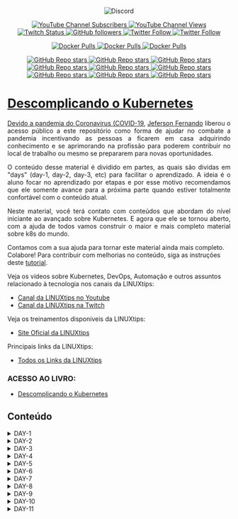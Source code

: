 <p align="center">
<img alt="Discord" src="https://img.shields.io/discord/769953234965889026?label=Pessoas%20no%20Discord&style=plastic">
</p>

<p align="center">
  <a href="http://youtube.com/linuxtips?sub_confirmation=1">
    <img alt="YouTube Channel Subscribers" src="https://img.shields.io/youtube/channel/subscribers/UCJnKVGmXRXrH49Tvrx5X0Sw?style=social">
  </a>
  <a href="http://youtube.com/linuxtips?sub_confirmation=1">
    <img alt="YouTube Channel Views" src="https://img.shields.io/youtube/channel/views/UCJnKVGmXRXrH49Tvrx5X0Sw?style=social">
  </a>
  <a href="http://twitch.tv/linuxtips?sub_confirmation=1">
    <img alt="Twitch Status" src="https://img.shields.io/twitch/status/linuxtips?style=social">
  </a>
  <a href="http://github.com/badtuxx">
    <img alt="GitHub followers" src="https://img.shields.io/github/followers/badtuxx?style=social">
  </a>
  <a href="http://twitter.com/badtux_">
    <img alt="Twitter Follow" src="https://img.shields.io/twitter/follow/badtux_?style=social">
  </a>
  <a href="http://twitter.com/linuxtipsbr">
    <img alt="Twitter Follow" src="https://img.shields.io/twitter/follow/LINUXtipsBR?style=social">
  </a>
</p>

<p align="center">
  <a href="https://hub.docker.com/r/linuxtips/alertmanager_alpine">
    <img alt="Docker Pulls" src="https://img.shields.io/docker/pulls/linuxtips/alertmanager_alpine?label=alertmanager_alpine%20image%20pulls&style=plastic">
  </a>
  <a href="https://hub.docker.com/r/linuxtips/prometheus_alpine">
    <img alt="Docker Pulls" src="https://img.shields.io/docker/pulls/linuxtips/prometheus_alpine?label=prometheus_alpine%20image%20pulls&style=plastic">
  </a>
  <a href="https://hub.docker.com/r/linuxtips/node-exporter_alpine">
    <img alt="Docker Pulls" src="https://img.shields.io/docker/pulls/linuxtips/node-exporter_alpine?label=node-exporter_alpine%20image%20pulls&style=plastic">
  </a>
</p>

<p align="center">
  <a href="https://github.com/badtuxx/DescomplicandoKubernetes">
    <img alt="GitHub Repo stars" src="https://img.shields.io/github/stars/badtuxx/descomplicandokubernetes?label=Descomplicando%20Kubernetes&style=social">
  </a>
  <a href="https://github.com/badtuxx/descomplicandoDocker">
    <img alt="GitHub Repo stars" src="https://img.shields.io/github/stars/badtuxx/descomplicandoDocker?label=Descomplicando%20Docker&style=social">
  </a>
  <a href="https://github.com/badtuxx/descomplicandoPrometheus">
    <img alt="GitHub Repo stars" src="https://img.shields.io/github/stars/badtuxx/descomplicandoPrometheus?label=Descomplicando%20Prometheus&style=social">
  </a>
  <a href="https://github.com/badtuxx/CertifiedContainersExpert">
    <img alt="GitHub Repo stars" src="https://img.shields.io/github/stars/badtuxx/CertifiedContainersExpert?label=CertifiedContainersExpert&style=social">
  </a>
  <a href="https://github.com/badtuxx/DescomplicandoGit">
    <img alt="GitHub Repo stars" src="https://img.shields.io/github/stars/badtuxx/DescomplicandoGit?label=Descomplicando%20Git&style=social">
  </a>
  <a href="https://github.com/badtuxx/DescomplicandoArgoCD">
    <img alt="GitHub Repo stars" src="https://img.shields.io/github/stars/badtuxx/DescomplicandoArgoCD?label=Descomplicando%20ArgoCD&style=social">
  </a>
  <a href="https://github.com/badtuxx/Giropops-Monitoring">
    <img alt="GitHub Repo stars" src="https://img.shields.io/github/stars/badtuxx/Giropops-Monitoring?label=Giropops%20Monitoring&style=social">
  </a>
  <a href="https://github.com/badtuxx/DescomplicandoHelm">
    <img alt="GitHub Repo stars" src="https://img.shields.io/github/stars/badtuxx/DescomplicandoHelm?label=Descomplicando%20Helm&style=social">
  </a>
                <a href="https://github.com/badtuxx/convencendo-seu-chefe">
    <img alt="GitHub Repo stars" src="https://img.shields.io/github/stars/badtuxx/convencendo-seu-chefe?label=convencendo-seu-chefe&style=social">
</p>

# Descomplicando o Kubernetes


<p align="justify">Devido a pandemia do <a href="https://coronavirus.jhu.edu/map.html">Coronavirus (COVID-19</a>, <a href="https://twitter.com/badtux_">Jeferson Fernando</a> liberou o acesso público a este repositório como forma de ajudar no combate a pandemia incentivando as pessoas a ficarem em casa adquirindo conhecimento e se aprimorando na profissão para poderem contribuir no local de trabalho ou mesmo se prepararem para novas oportunidades.</p>

<p align="justify">O conteúdo desse material é dividido em partes, as quais são dividas em "days" (day-1, day-2, day-3, etc) para facilitar o aprendizado. A ideia é o aluno focar no aprendizado por etapas e por esse motivo recomendamos que ele somente avance para a próxima parte quando estiver totalmente confortável com o conteúdo atual.</p>

<p align="justify">Neste material, você terá contato com conteúdos que abordam do nível iniciante ao avançado sobre Kubernetes. E agora que ele se tornou aberto, com a ajuda de todos vamos construir o maior e mais completo material sobre k8s do mundo.</p>

Contamos com a sua ajuda para tornar este material ainda mais completo. Colabore! Para contribuir com melhorias no conteúdo, siga as instruções deste [tutorial](CONTRIBUTING.md).

Veja os vídeos sobre Kubernetes, DevOps, Automação e outros assuntos relacionado à tecnologia nos canais da LINUXtips:

* [Canal da LINUXtips no Youtube](https://www.youtube.com/LINUXtips)
* [Canal da LINUXtips na Twitch](https://www.twitch.com/LINUXtips)

Veja os treinamentos disponíveis da LINUXtips:

* [Site Oficial da LINUXtips](https://linuxtips.io)


Principais links da LINUXtips:

* [Todos os Links da LINUXtips](https://linktr.ee/LINUXtips)

### ACESSO AO LIVRO:

* [Descomplicando o Kubernetes](https://livro.descomplicandokubernetes.com.br)



## Conteúdo

<details>
<summary>DAY-1</summary>

- [DAY-1](pt/day_one/README.md#day-1)
  - [O quê preciso saber antes de começar?](pt/day_one/README.md#o-quê-preciso-saber-antes-de-começar)
  - [Inicio da aula do Day-1](pt/day_one/README.md#inicio-da-aula-do-day-1)
    - [Qual a distro GNU/Linux que devo usar?](pt/day_one/README.md#qual-a-distro-gnu/linux-que-devo-usar?)
    - [Alguns sites que devemos visitar](pt/day_one/README.md#alguns-sites-que-devemos-visitar)
    - [O Container Engine](pt/day_one/README.md#o-container-engine)
    - [OCI - Open Container Initiative](pt/day_one/README.md#oci---open-container-initiative)
    - [O Container Runtime](pt/day_one/README.md#o-container-runtime)
    - [O que é o Kubernetes?](pt/day_one/README.md#o-que-é-o-kubernetes?)
      - [Arquitetura do k8s](pt/day_one/README.md#arquitetura-do-k8s)
    - [Instalando e customizando o Kubectl](pt/day_one/README.md#instalando-e-customizando-o-kubectl)
      - [Instalação do Kubectl no GNU/Linux](pt/day_one/README.md#instalação-do-kubectl-no-gnu/linux)
      - [Instalação do Kubectl no MacOS](pt/day_one/README.md#instalação-do-kubectl-no-macos)
      - [Instalação do Kubectl no Windows](pt/day_one/README.md#instalação-do-kubectl-no-windows)
      - [Customizando o kubectl](pt/day_one/README.md#customizando-o-kubectl)
      - [Auto-complete do kubectl](pt/day_one/README.md#auto-complete-do-kubectl)
      - [Criando um alias para o kubectl](pt/day_one/README.md#criando-um-alias-para-o-kubectl)
    - [Criando um cluster Kubernetes](pt/day_one/README.md#criando-um-cluster-kubernetes)
      - [Criando o cluster em sua máquina local](pt/day_one/README.md#criando-o-cluster-em-sua-máquina-local)
        - [Minikube](pt/day_one/README.md#minikube)
          - [Requisitos básicos para o Minikube](pt/day_one/README.md#requisitos-básicos-para-o-minikube)
          - [Instalação do Minikube no GNU/Linux](pt/day_one/README.md#instalação-do-minikube-no-gnu/linux)
          - [Instalação do Minikube no MacOS](pt/day_one/README.md#instalação-do-minikube-no-macos)
          - [Instalação do Minikube no Microsoft Windows](pt/day_one/README.md#instalação-do-minikube-no-microsoft-windows)
          - [Iniciando, parando e excluindo o Minikube](pt/day_one/README.md#iniciando,-parando-e-excluindo-o-minikube)
          - [Ver detalhes sobre o cluster](pt/day_one/README.md#ver-detalhes-sobre-o-cluster)
          - [Descobrindo o endereço do Minikube](pt/day_one/README.md#descobrindo-o-endereço-do-minikube)
          - [Acessando a máquina do Minikube via SSH](pt/day_one/README.md#acessando-a-máquina-do-minikube-via-ssh)
          - [Dashboard do Minikube](pt/day_one/README.md#dashboard-do-minikube)
          - [Logs do Minikube](pt/day_one/README.md#logs-do-minikube)
          - [Remover o cluster](pt/day_one/README.md#remover-o-cluster)
        - [Kind](pt/day_one/README.md#kind)
          - [Instalação no GNU/Linux](pt/day_one/README.md#instalação-no-gnu/linux)
          - [Instalação no MacOS](pt/day_one/README.md#instalação-no-macos)
          - [Instalação no Windows](pt/day_one/README.md#instalação-no-windows)
          - [Instalação no Windows via Chocolatey](pt/day_one/README.md#instalação-no-windows-via-chocolatey)
          - [Criando um cluster com o Kind](pt/day_one/README.md#criando-um-cluster-com-o-kind)
          - [Criando um cluster com múltiplos nós locais com o Kind](pt/day_one/README.md#criando-um-cluster-com-múltiplos-nós-locais-com-o-kind)
    - [Primeiros passos no k8s](pt/day_one/README.md#primeiros-passos-no-k8s)
      - [Verificando os namespaces e pods](pt/day_one/README.md#verificando-os-namespaces-e-pods)
      - [Executando nosso primeiro pod no k8s](pt/day_one/README.md#executando-nosso-primeiro-pod-no-k8s)
      - [Expondo o pod e criando um Service](pt/day_one/README.md#expondo-o-pod-e-criando-um-service)
    - [Limpando tudo e indo para casa](pt/day_one/README.md#limpando-tudo-e-indo-para-casa)

</details>

<details>
<summary>DAY-2</summary>

- [DAY-2](pt/day_two/README.md#day-2)
  - [O que iremos ver hoje?](pt/day_two/README.md#o-que-iremos-ver-hoje)
    - [O que é um Pod?](o-que-e-um-pod?)
    - [Criando um Pod](pt/day_two/README.md#criando-um-pod)
    - [Visualizando detalhes sobre os Pods](pt/day_two/README.md#visualizando-detalhes-sobre-os-pods)
    - [Removendo um Pod](pt/day_two/README.md#removendo-um-pod)
    - [Criando um Pod através de um arquivo YAML](pt/day_two/README.md#criando-um-pod-atraves-de-um-arquivo-yaml)
    - [Visualizando os logs do Pod](pt/day_two/README.md#visualizando-os-logs-do-pod)
    - [Criando um Pod com mais de um container](pt/day_two/README.md#criando-um-pod-com-mais-de-um-container)
  - [Os comandos `attach` e `exec`](pt/day_two/README.md#os-comandos-attach-e-exec)
  - [Criando um container com limites de memória e CPU](pt/day_two/README.md#criando-um-container-com-limites-de-memoria-e-cpu)
  - [Adicionando um volume EmptyDir no Pod](pt/day_two/README.md#adicionando-um-volume-emptydir-no-pod)

</details>

<details>
<summary>DAY-3</summary>

- [DAY-3](pt/day-three/README.md#day-3)
  - [Inicio da aula do Day-3](pt/day-three/README.md#inicio-da-aula-do-day-3)
  - [O que iremos ver hoje?](pt/day-three/README.md#o-que-iremos-ver-hoje)
  - [O que é um Deployment?](pt/day-three/README.md#o-que-é-um-deployment)
    - [Como criar um Deployment?](pt/day-three/README.md#como-criar-um-deployment)
      - [O que cada parte do arquivo significa?](pt/day-three/README.md#o-que-cada-parte-do-arquivo-significa)
    - [Como aplicar o Deployment?](pt/day-three/README.md#como-aplicar-o-deployment)
    - [Como verificar os Pods que o Deployment está gerenciando?](pt/day-three/README.md#como-verificar-os-pods-que-o-deployment-está-gerenciando)
    - [Como verificar o ReplicaSet que o Deployment está gerenciando?](pt/day-three/README.md#como-verificar-o-replicaset-que-o-deployment-está-gerenciando)
    - [Como verificar os detalhes do Deployment?](pt/day-three/README.md#como-verificar-os-detalhes-do-deployment)
    - [Como atualizar o Deployment?](pt/day-three/README.md#como-atualizar-o-deployment)
    - [E qual é a estratégia de atualização padrão do Deployment?](pt/day-three/README.md#e-qual-é-a-estratégia-de-atualização-padrão-do-deployment)
    - [As estratégias de atualização do Deployment](pt/day-three/README.md#as-estratégias-de-atualização-do-deployment)
      - [Estratégia RollingUpdate](pt/day-three/README.md#estratégia-rollingupdate)
      - [Estratégia Recreate](pt/day-three/README.md#estratégia-recreate)
      - [Fazendo o rollback de uma atualização](pt/day-three/README.md#fazendo-o-rollback-de-uma-atualização)
    - [Removendo um Deployment](pt/day-three/README.md#removendo-um-deployment)
  - [Conclusão](pt/day-three/README.md#conclusão)

</details>

<details>
<summary>DAY-4</summary>

- [DAY-4](day-4/README.md)
- [Inicio da aula do Day-4](day-4/README.md#inicio-da-aula-do-day-4)
- [O que iremos ver hoje?](day-4/README.md#o-que-iremos-ver-hoje)
  - [ReplicaSet](day-4/README.md#replicaset)
    - [O Deployment e o ReplicaSet](day-4/README.md#o-deployment-e-o-replicaset)
    - [Criando um ReplicaSet](day-4/README.md#criando-um-replicaset)
    - [Apagando o ReplicaSet](day-4/README.md#apagando-o-replicaset)
  - [O DaemonSet](day-4/README.md#o-daemonset)
    - [Criando um DaemonSet](day-4/README.md#criando-um-daemonset)
    - [Criando um DaemonSet utilizando o comando kubectl create](day-4/README.md#criando-um-daemonset-utilizando-o-comando-kubectl-create)
    - [Aumentando um node no cluster](day-4/README.md#aumentando-um-node-no-cluster)
    - [Removendo um DaemonSet](day-4/README.md#removendo-um-daemonset)
  - [As Probes do Kubernetes](day-4/README.md#as-probes-do-kubernetes)
    - [O que são as Probes?](day-4/README.md#o-que-sao-as-probes)
    - [Liveness Probe](day-4/README.md#liveness-probe)
    - [Readiness Probe](day-4/README.md#readiness-probe)
    - [Startup Probe](day-4/README.md#startup-probe)
  - [A sua lição de casa](day-4/README.md#a-sua-licao-de-casa)
- [Final do Day-4](day-4/README.md#final-do-day-4)

</details>

<details>
<summary>DAY-5</summary>

- [DAY-5](day-5/README.md#day-5)
- [Conteúdo do Day-5](day-5/README.md#conteúdo-do-day-5)
- [Inicio da aula do Day-5](day-5/README.md#inicio-da-aula-do-day-5)
  - [O que iremos ver hoje?](day-5/README.md#o-que-iremos-ver-hoje)
  - [Instalação de um cluster Kubernetes](day-5/README.md#instalação-de-um-cluster-kubernetes)
    - [O que é um cluster Kubernetes?](day-5/README.md#o-que-é-um-cluster-kubernetes)
    - [Formas de instalar o Kubernetes](day-5/README.md#formas-de-instalar-o-kubernetes)
    - [Criando um cluster Kubernetes com o kubeadm](day-5/README.md#criando-um-cluster-kubernetes-com-o-kubeadm)
      - [Instalando o kubeadm](day-5/README.md#instalando-o-kubeadm)
      - [Desativando o uso do swap no sistema](day-5/README.md#desativando-o-uso-do-swap-no-sistema)
      - [Carregando os módulos do kernel](day-5/README.md#carregando-os-módulos-do-kernel)
      - [Configurando parâmetros do sistema](day-5/README.md#configurando-parâmetros-do-sistema)
      - [Instalando os pacotes do Kubernetes](day-5/README.md#instalando-os-pacotes-do-kubernetes)
      - [Instalando o Docker e o containerd](day-5/README.md#instalando-o-docker-e-o-containerd)
      - [Configurando o containerd](day-5/README.md#configurando-o-containerd)
      - [Habilitando o serviço do kubelet](day-5/README.md#habilitando-o-serviço-do-kubelet)
      - [Configurando as portas](day-5/README.md#configurando-as-portas)
      - [Iniciando o cluster](day-5/README.md#iniciando-o-cluster)
      - [Entendendo o arquivo admin.conf](day-5/README.md#entendendo-o-arquivo-adminconf)
      - [Instalando o Weave Net](day-5/README.md#instalando-o-weave-net)
      - [O que é o CNI?](day-5/README.md#o-que-é-o-cni)
    - [Visualizando detalhes dos nodes](day-5/README.md#visualizando-detalhes-dos-nodes)
  - [A sua lição de casa](day-5/README.md#a-sua-lição-de-casa)
- [Final do Day-5](day-5/README.md#final-do-day-5)

</details>

<details>
<summary>DAY-6</summary>

- [DAY-6](day-6/README.md#day-6)
  - [Conteúdo do Day-6](day-6/README.md#conteúdo-do-day-6)
  - [Inicio da aula do Day-6](day-6/README.md#inicio-da-aula-do-day-6)
    - [O que iremos ver hoje?](day-6/README.md#o-que-iremos-ver-hoje)
      - [O que são volumes?](day-6/README.md#o-que-são-volumes)
        - [EmpytDir](day-6/README.md#empytdir)
        - [Storage Class](day-6/README.md#storage-class)
        - [PV - Persistent Volume](day-6/README.md#pv---persistent-volume)
        - [PVC - Persistent Volume Claim](day-6/README.md#pvc---persistent-volume-claim)
    - [A sua lição de casa](day-6/README.md#a-sua-lição-de-casa)
  - [Final do Day-6](day-6/README.md#final-do-day-6)

</details>

<details>
<summary>DAY-7</summary>

- [DAY-7](day-7/README.md#day-7)
- [Conteúdo do Day-7](day-7/README.md#conteúdo-do-day-7)
  - [O que iremos ver hoje?](day-7/README.md#o-que-iremos-ver-hoje)
    - [O que é um StatefulSet?](day-7/README.md#o-que-é-um-statefulset)
      - [Quando usar StatefulSets?](day-7/README.md#quando-usar-statefulsets)
      - [E como ele funciona?](day-7/README.md#e-como-ele-funciona)
      - [O StatefulSet e os volumes persistentes](day-7/README.md#o-statefulset-e-os-volumes-persistentes)
      - [O StatefulSet e o Headless Service](day-7/README.md#o-statefulset-e-o-headless-service)
      - [Criando um StatefulSet](day-7/README.md#criando-um-statefulset)
      - [Excluindo um StatefulSet](day-7/README.md#excluindo-um-statefulset)
      - [Excluindo um Headless Service](day-7/README.md#excluindo-um-headless-service)
      - [Excluindo um PVC](day-7/README.md#excluindo-um-pvc)
    - [Services](day-7/README.md#services)
      - [Tipos de Services](day-7/README.md#tipos-de-services)
      - [Como os Services funcionam](day-7/README.md#como-os-services-funcionam)
      - [Os Services e os Endpoints](day-7/README.md#os-services-e-os-endpoints)
      - [Criando um Service](day-7/README.md#criando-um-service)
        - [ClusterIP](day-7/README.md#clusterip)
        - [ClusterIP](day-7/README.md#clusterip-1)
        - [LoadBalancer](day-7/README.md#loadbalancer)
        - [ExternalName](day-7/README.md#externalname)
      - [Verificando os Services](day-7/README.md#verificando-os-services)
      - [Verificando os Endpoints](day-7/README.md#verificando-os-endpoints)
      - [Removendo um Service](day-7/README.md#removendo-um-service)
  - [A sua lição de casa](day-7/README.md#a-sua-lição-de-casa)
- [Final do Day-7](day-7/README.md#final-do-day-7)
</details>


<details>
<summary>DAY-8</summary>

- [Descomplicando o Kubernetes](day-8/README.md#descomplicando-o-kubernetes)
  - [DAY-8](day-8/README.md#day-8)
    - [Conteúdo do Day-8](day-8/README.md#conteúdo-do-day-8)
    - [O que iremos ver hoje?](day-8/README.md#o-que-iremos-ver-hoje)
      - [O que são Secrets?](day-8/README.md#o-que-são-secrets)
        - [Como os Secrets funcionam](day-8/README.md#como-os-secrets-funcionam)
        - [Tipos de Secrets](day-8/README.md#tipos-de-secrets)
        - [Antes de criar um Secret, o Base64](day-8/README.md#antes-de-criar-um-secret-o-base64)
        - [Criando nosso primeiro Secret](day-8/README.md#criando-nosso-primeiro-secret)
        - [Usando o nosso primeiro Secret](day-8/README.md#usando-o-nosso-primeiro-secret)
        - [Criando um Secret para armazenar credenciais Docker](day-8/README.md#criando-um-secret-para-armazenar-credenciais-docker)
        - [Criando um Secret TLS](day-8/README.md#criando-um-secret-tls)
      - [ConfigMaps](day-8/README.md#configmaps)
  - [Final do Day-8](day-8/README.md#final-do-day-8)
</details>

<details>
<summary>DAY-9</summary>

</details>

<details>
<summary>DAY-10</summary>

</details>

<details>
<summary>DAY-11</summary>

</details>

&nbsp;